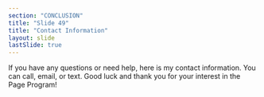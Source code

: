 ```yaml
---
section: "CONCLUSION"
title: "Slide 49"
title: "Contact Information"
layout: slide
lastSlide: true
---
```


If you have any questions or need help, here is my contact information.  You can call, email, or text. Good luck and thank you for your interest in the Page Program!
